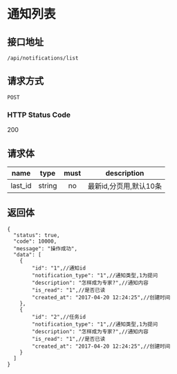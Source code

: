 # 通知列表

## 接口地址

`/api/notifications/list`

## 请求方式

`POST`

### HTTP Status Code

200

## 请求体

| name     | type     | must     | description |
|----------|:--------:|:--------:|:--------:|
| last_id   | string   | no      | 最新id,分页用,默认10条 |



## 返回体

```json5
{
  "status": true,
  "code": 10000,
  "message": "操作成功",
  "data": [
    {
        "id": "1",//通知id
        "notification_type": "1",//通知类型,1为提问
        "description": "怎样成为专家?",//通知内容
        "is_read": "1",//是否已读
        "created_at": "2017-04-20 12:24:25",//创建时间
    },
    {
        "id": "2",//任务id
        "notification_type": "1",//通知类型,1为提问
        "description": "怎样成为专家?",//通知内容
        "is_read": "1",//是否已读
        "created_at": "2017-04-20 12:24:25",//创建时间
    }
  ]
}
``` 

